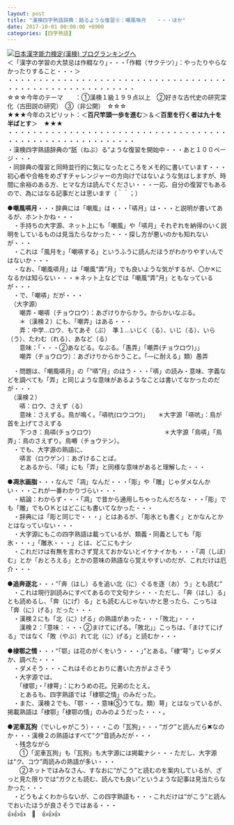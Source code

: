 ```yaml
---
layout: post
title: "漢検四字熟語辞典：舐るような復習⑧：嘲風哢月　　・・・ほか"
date: 2017-10-01 00:00:00 +0900
categories: [四字熟語]
---
```


[![](/syuusyuu9701/assets/images/漢検四字熟語辞典：舐るような復習⑧：嘲風哢月-・・・ほか-br_c_3028_1.gif)](http://blog.with2.net/link.php?1659096:3028 "日本漢字能力検定(漢検) ブログランキングへ")[日本漢字能力検定(漢検) ブログランキングへ](http://blog.with2.net/link.php?1659096:3028)  
＜「漢字の学習の大禁忌は作輟なり」・・・「作輟（サクテツ）」：やったりやらなかったりすること・・・＞  
・・・・・・・・・・・・・・・・・・・・・・・・・・・・・・・・・・・・・・・・・・・・・・・・・・・・・・・・・  
☆☆☆今年のテーマ　　：①漢検１級１９９点以上　②好きな古代史の研究深化（古田説の研究）　③（非公開）　☆☆☆　　  
★★★今年のスピリット：＜**百尺竿頭一歩を進む**＞＆＜**百里を行く者は九十を半ばとす**＞　★★★  
・・・・・・・・・・・・・・・・・・・・・・・・・・・・・・・・・・・・・・・・・・・・・・・・・・・・・・・・・  
・漢検四字熟語辞典の“舐（ねぶ）る”ような復習を開始中・・・あと１００ページ・・・  
・同辞典の復習と同時並行的に気になったところをメモ的に書いています・・・初心者や合格をめざすチャレンジャーの方向けではないような気はしますが、時間に余裕のある方、ヒマな方は読んでください・・・一応、自分の復習でもあるので、為にはなる記事だとは思います（＾＾；）　  
  
●**嘲風哢月**・・・辞典には「嘲風」は・・・「哢月」は・・・と説明が書いてあるが、ホントかね・・・  
　・手持ちの大字源、ネット上にも「嘲風」や「哢月」それぞれを納得のいく説明をしているものは見当たらなかった・・・探し方が悪いのかも知れないが・・・  
　・これは「風月を」「嘲哢する」というふうに読んだほうがわかりやすいんではないか・・・  
　・なお、「嘲風哢月」は「嘲風“弄”月」でも良いような気がするが、〇か✕になるかは知らない・・・＊ネット上などでは「嘲風“弄”月」ともなっているが・・・  
　・で、「嘲哢」だが・・・  
　（大字源）  
　　嘲弄・嘲哢（チョウロウ）：あざけりからかう。からかいなぶる。  
　　＊（漢検２）にも、「嘲弄」はある・・・  
　　弄：中学…ロウ、もてあそ（ぶ）　準１…いじく（る）、いじ（る）、いら（う）、たわむ（れる）、あなど（る）  
　　意味：「・・・②あなどる。なぶる。「愚弄」「嘲弄(チョウロウ)」」  
　　嘲弄（チョウロウ）：あざけりからかうこと。「―に耐える」類）愚弄  
  
　・問題は、「嘲風哢月」の「“哢”月」のほう・・・「哢」の読み・意味、字義などを調べても「弄」と同じような意味があるようなことは書いてなかったのだが・・・  
　（漢検２）  
　　哢：ロウ、さえず（る）  
　　意味：さえずる。鳥が鳴く。「哢吭(ロウコウ)」　　＊大字源「哢吭」：鳥が首を上げてさえずる  
　　下つき：鳥哢(チョウロウ)　　　　　　　　　　　　＊大字源「鳥哢」「鳥弄」：鳥のさえずり。鳥囀（チョウテン）。  
　・でも、大字源の熟語に、  
　　哢言（ロウゲン）：あざけることば。  
　　とあるから、「哢」にも「弄」と同様な意味があると理解した・・・  
  
●**凋氷画脂**・・・なんで「凋」なんだ・・・「彫」や「雕」じゃダメなんかい・・・これが一番わかりづらい・・・  
　・結論：わからず・・・「凋」で昔から通用しちゃったんだろな・・・「彫」でも「雕」でもＯＫとはどこにも書いてなかった・・・  
　・辞典には「彫と同じで・・・」とはあるが、「彫氷とも書く」とかなんとかとはなっていない・・・  
　・大字源にもこの四字熟語は載っているが、類義・同義としても「彫氷・・・」「雕氷・・・」とは、どこにもナシ  
　・これだけは有無を言わさず覚えておかないとイケナイかも・・・「凋（しぼ）む」とか「おとろえる」とかの意味の熟語なら覚えやすいのだが、これだけは厄介・・・  
  
●**追奔逐北**・・・“「奔（はし）るを追い北（に）ぐるを逐（お）う」とも読む”  
　・これは現行訓読みにすべてあるので文句ナシ・・・ただし、「奔（はし）る」とも読めるし、「奔（にげ）る」とも読むんじゃないかと思ったら、こっちは「奔（に）げる」だった・・・  
　・漢検２にも「北（に）げる」の熟語があった・・・「敗北」・・・  
　　漢検２：「意味：・・・②まけてにげる。「敗北」」こっちは、「まけてにげる」ではなく「敗（やぶ）れて北（に）げる」と読むか・・・  
  
●**棣鄂之情**・・・“「鄂」は花のがくをいう・・・」”とある。「棣“萼”」じゃダメか、調べた・・・  
　・ダメそう・・・これはそのとおりに書いた方がよさそう  
　・大字源では、  
　　「棣鄂」・「棣萼」：にわうめの花。兄弟のたとえ。  
　　とあるも、四字熟語では「棣鄂之情」のみだった。  
　・また、漢検２でも、「鄂・・・意味⑤うてな。類）萼」とはなっているが、掲載熟語は「棣鄂」「棣鄂の情」のみのようだった・・・。  
  
●**泥車瓦狗**（でいしゃがこう）・・・この「瓦狗」・・・“ガク”と読んだら✖なのか・・・漢検２の熟語はすべて“ク”音読みだが・・・  
　・残念ながら  
　　①「泥車瓦狗」も「瓦狗」も大字源には掲載ナシ・・・ただし、大字源は“ク、コウ”両読みの熟語が多い・・・  
　　②ネットではみなさん、すなおに“がこう”と読むのを案内しているが、ざっと見た限りでは“ガクとも読む、読んでも良い”というような記事は見当たらなかった・・・  
　・どうもよくわからないが、この四字熟語も・・・これだけは“がこう”と読んでおいたほうが良さそうではある・・・  
👍👍👍　🐔　👍👍👍
